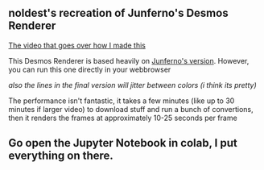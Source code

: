 ## noldest's recreation of Junferno's Desmos Renderer

[The video that goes over how I made this](https://youtu.be/4dx3xqoDRgQ)


This Desmos Renderer is based heavily on [Junferno's version](https://www.youtube.com/watch?v=BQvBq3K50u8). However, you can run this one directly in your webbrowser

*also the lines in the final version will jitter between colors (i think its pretty)*

The performance isn't fantastic, it takes a few minutes (like up to 30 minutes if larger video) to download stuff and run a bunch of convertions, then it renders the frames at approximately 10-25 seconds per frame

Go open the Jupyter Notebook in colab, I put everything on there.
---
